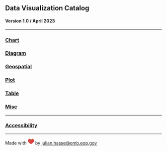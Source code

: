 ## Data Visualization Catalog
#### Version 1.0 / April 2023 

----------------------
### [Chart](https://github.com/usds/Data-Visualization-Catalog/tree/main/Charts)
### [Diagram]()
### [Geospatial]()
### [Plot]()
### [Table]()
### [Misc]()
----------------------
### [Accessibility]()
----------------------
Made with ![](https://github.com/usds/Data-Visualization-Catalog/blob/main/Charts/images/heart_s.png) by julian.hasse@omb.eop.gov
